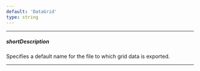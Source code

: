 ```yaml
---
default: 'DataGrid'
type: string
---
```

---
##### shortDescription
Specifies a default name for the file to which grid data is exported.

---
